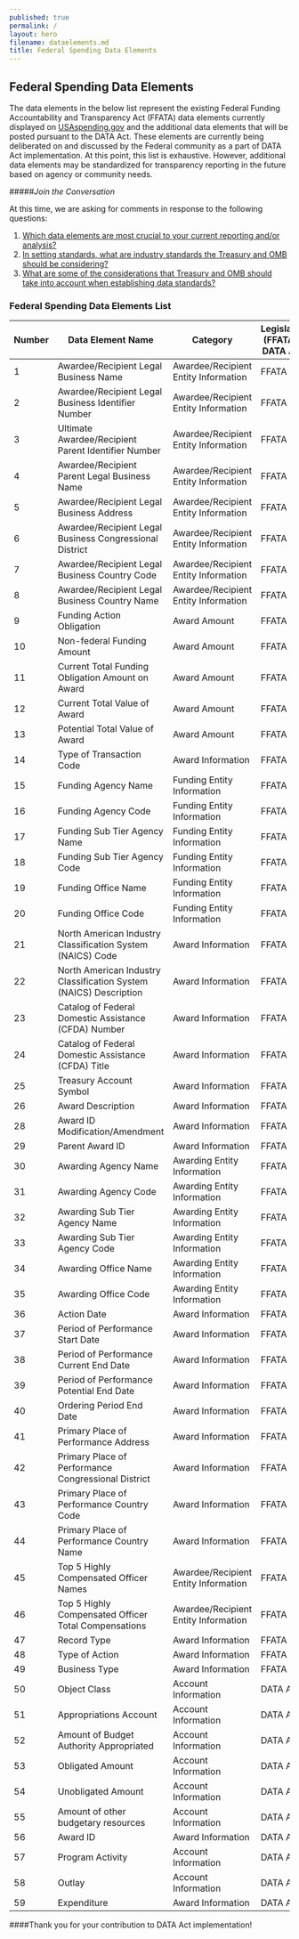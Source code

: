 ```yaml
---
published: true
permalink: /
layout: hero
filename: dataelements.md
title: Federal Spending Data Elements
---
```


## Federal Spending Data Elements 

The data elements in the below list represent the existing Federal Funding Accountability and Transparency Act (FFATA) data elements currently displayed on [USAspending.gov](http://www.usaspending.gov/) and the additional data elements that will be posted pursuant to the DATA Act. These elements are currently being deliberated on and discussed by the Federal community as a part of DATA Act implementation. At this point, this list is exhaustive. However, additional data elements may be standardized for transparency reporting in the future based on agency or community needs. 

#####*Join the Conversation*

At this time, we are asking for comments in response to the following questions:

1.	[Which data elements are most crucial to your current reporting and/or analysis?](https://github.com/fedspendingtransparency/fedspendingtransparency.github.io/issues/6) 
2.	[In setting standards, what are industry standards the Treasury and OMB should be considering?](https://github.com/fedspendingtransparency/fedspendingtransparency.github.io/issues/7)
3.	[What are some of the considerations that Treasury and OMB should take into account when establishing data standards?](https://github.com/fedspendingtransparency/fedspendingtransparency.github.io/issues/8)

### Federal Spending Data Elements List

Number | Data Element Name | Category | Legislation (FFATA or DATA Act)
------ | -------- | ----------------- | ------------------------------
1	| Awardee/Recipient Legal Business Name	| Awardee/Recipient Entity Information	| FFATA 
2	| Awardee/Recipient Legal Business Identifier Number	| Awardee/Recipient Entity Information |	FFATA 
3	| Ultimate Awardee/Recipient Parent Identifier Number	| Awardee/Recipient Entity Information |	FFATA 
4	| Awardee/Recipient Parent Legal Business Name	| Awardee/Recipient Entity Information |	FFATA 
5	| Awardee/Recipient Legal Business Address	| Awardee/Recipient Entity Information |	FFATA 
6	| Awardee/Recipient Legal Business Congressional District	| Awardee/Recipient Entity Information	| FFATA 
7	| Awardee/Recipient Legal Business Country Code	| Awardee/Recipient Entity Information	| FFATA 
8	| Awardee/Recipient Legal Business Country Name	| Awardee/Recipient Entity Information	| FFATA 
9	| Funding Action Obligation	| Award Amount	| FFATA 
10	| Non-federal Funding Amount	| Award Amount	| FFATA 
11	| Current Total Funding Obligation Amount on Award |	Award Amount |	FFATA 
12	| Current Total Value of Award | 	Award Amount |	FFATA 
13	| Potential Total Value of Award	| Award Amount	| FFATA 
14	| Type of Transaction Code	| Award Information |	FFATA 
15	| Funding Agency Name	| Funding Entity Information	| FFATA 
16	| Funding Agency Code	| Funding Entity Information	| FFATA 
17	| Funding Sub Tier  Agency Name	| Funding Entity Information	| FFATA 
18	| Funding Sub Tier  Agency Code |	Funding Entity Information	| FFATA 
19	| Funding Office Name	| Funding Entity Information	| FFATA 
20	| Funding Office Code	| Funding Entity Information	| FFATA 
21	| North American Industry Classification System (NAICS) Code	| Award Information	| FFATA 
22	| North American Industry Classification System (NAICS) Description	| Award Information	| FFATA 
23	| Catalog of Federal Domestic Assistance (CFDA) Number	| Award Information	| FFATA 
24	| Catalog of Federal Domestic Assistance (CFDA) Title	| Award Information	| FFATA 
25	| Treasury Account Symbol	| Award Information	| FFATA 
26	| Award Description	| Award Information	| FFATA 
28	| Award ID Modification/Amendment	| Award Information	| FFATA 
29	| Parent Award ID	| Award Information	| FFATA 
30	| Awarding Agency Name	| Awarding Entity Information	| FFATA 
31	| Awarding Agency Code	| Awarding Entity Information	| FFATA 
32	| Awarding Sub Tier  Agency Name	|Awarding Entity Information |	FFATA 
33	| Awarding Sub Tier  Agency Code	| Awarding Entity Information	| FFATA 
34	| Awarding Office Name	| Awarding Entity Information	|FFATA 
35	| Awarding Office Code	| Awarding Entity Information	| FFATA 
36	| Action Date	| Award Information	| FFATA 
37	| Period of Performance Start Date	| Award Information	| FFATA 
38	| Period of Performance Current End Date |	Award Information	| FFATA 
39	| Period of Performance Potential End Date |	Award Information |	FFATA 
40	| Ordering Period End Date |	Award Information	| FFATA 
41	| Primary Place of Performance Address	| Award Information	| FFATA 
42	| Primary Place of Performance Congressional District	| Award Information	| FFATA 
43	| Primary Place of Performance Country Code |	Award Information	| FFATA 
44	| Primary Place of Performance Country Name	| Award Information	| FFATA 
45	| Top 5 Highly Compensated Officer Names	| Awardee/Recipient Entity Information	| FFATA 
46	| Top 5 Highly Compensated Officer Total Compensations |	Awardee/Recipient Entity Information |	FFATA 
47	| Record Type	| Award Information	| FFATA 
48	| Type of Action	| Award Information	| FFATA 
49	| Business Type	| Award Information	| FFATA 
50	| Object Class	| Account Information	| DATA Act
51	| Appropriations Account | Account Information	| DATA Act
52	| Amount of Budget Authority Appropriated |	Account Information	| DATA Act
53	| Obligated Amount 	| Account Information	| DATA Act
54	| Unobligated Amount	| Account Information	| DATA Act
55	| Amount of other budgetary resources 	| Account Information	| DATA Act
56	| Award ID |	Award Information	| DATA Act
57	| Program Activity	| Account Information	| DATA Act
58	| Outlay	| Account Information	| DATA Act
59	| Expenditure	| Award Information	| DATA Act


####Thank you for your contribution to DATA Act implementation!
